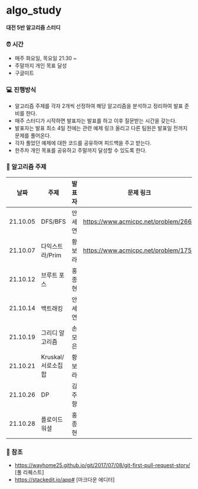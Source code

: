 # algo_study

**대전 5반 알고리즘 스터디**


### ⏰  시간
- 매주 화요일, 목요일 21:30 ~ 
- 주말까지 개인 목표 달성
- 구글미트 


### 💻 진행방식 
- 알고리즘 주제를 각자 2개씩 선정하여 해당 알고리즘을 분석하고 정리하여 발표 준비를 한다.
- 매주 스터디가 시작하면 발표자는 발표를 하고 이후 질문받는 시간을 갖는다.
- 발표자는 발표 최소 4일 전에는 관련 예제 링크 올리고 다른 팀원은 발표일 전까지 문제를 풀어온다.
- 각자 풀었던 예제에 대한 코드를 공유하며 피드백을 주고 받는다.
- 한주차 개인 목표를 공유하고 주말까지 달성할 수 있도록 한다.


### 📘 알고리즘 주제 

| 날짜 | 주제 | 발표자 | 문제 링크 | 
| ------ | ------ | ------ | ------ |
| 21.10.05 | DFS/BFS | 안세연 | https://www.acmicpc.net/problem/2667 |
| 21.10.07 | 다익스트라/Prim | 황보라 | https://www.acmicpc.net/problem/1753 |
| 21.10.12 | 브루트 포스 | 홍종현 | | https://www.acmicpc.net/problem/1182 |
| 21.10.14 | 백트래킹 | 안세연 | |
| 21.10.19 | 그리디 알고리즘 | 손모은 | |
| 21.10.21 | Kruskal/서로소집합 | 황보라| |
| 21.10.26 | DP | 김주향 | |
| 21.10.28 | 플로이드 워셜 | 홍종현 | |


### 📌 참조
- https://wayhome25.github.io/git/2017/07/08/git-first-pull-request-story/ [풀 리퀘스트]
- https://stackedit.io/app# [마크다운 에디터]
